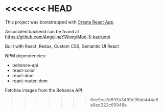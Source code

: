 <<<<<<< HEAD
=======
This project was bootstrapped with [Create React App](https://github.com/facebookincubator/create-react-app).

Associated backend can be found at https://github.com/AngelinaYWong/Mod-5-backend

Built with React, Redux, Custom CSS, Semantic UI React

NPM dependencies:

+ behance-api
+ react-color
+ react-dom
+ react-router-dom

Fetches images from the Behance API

>>>>>>> 6dc9ee7d693b3499c95bb444a6e8ed322c69948a
